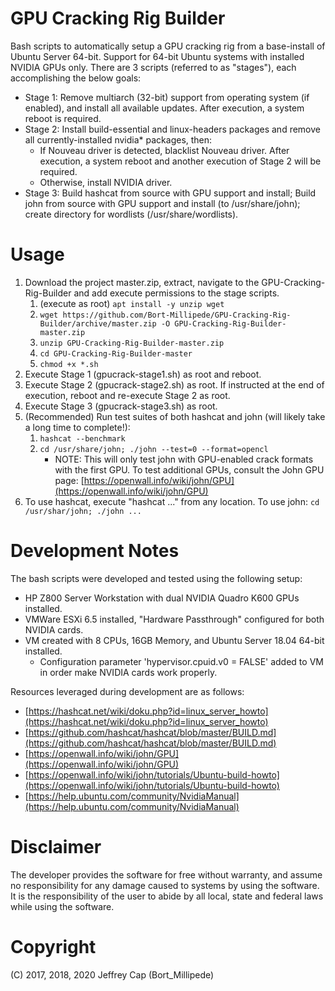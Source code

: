 # GPU Cracking Rig Builder
Bash scripts to automatically setup a GPU cracking rig from a base-install of Ubuntu Server 64-bit. Support for 64-bit Ubuntu systems with installed NVIDIA GPUs only. There are 3 scripts (referred to as "stages"), each accomplishing the below goals:

* Stage 1: Remove multiarch (32-bit) support from operating system (if enabled), and install all available updates. After execution, a system reboot is required.
* Stage 2: Install build-essential and linux-headers packages and remove all currently-installed nvidia* packages, then:
	* If Nouveau driver is detected, blacklist Nouveau driver. After execution, a system reboot and another execution of Stage 2 will be required.
	* Otherwise, install NVIDIA driver.
* Stage 3: Build hashcat from source with GPU support and install; Build john from source with GPU support and install (to /usr/share/john); create directory for wordlists (/usr/share/wordlists).

# Usage
1. Download the project master.zip, extract, navigate to the GPU-Cracking-Rig-Builder and add execute permissions to the stage scripts.
	1. (execute as root) ```apt install -y unzip wget```
	2. ```wget https://github.com/Bort-Millipede/GPU-Cracking-Rig-Builder/archive/master.zip -O GPU-Cracking-Rig-Builder-master.zip```
	3. ```unzip GPU-Cracking-Rig-Builder-master.zip```
	4. ```cd GPU-Cracking-Rig-Builder-master```
	5. ```chmod +x *.sh```
2. Execute Stage 1 (gpucrack-stage1.sh) as root and reboot.
3. Execute Stage 2 (gpucrack-stage2.sh) as root. If instructed at the end of execution, reboot and re-execute Stage 2 as root.
4. Execute Stage 3 (gpucrack-stage3.sh) as root.
5. (Recommended) Run test suites of both hashcat and john (will likely take a long time to complete!):
	1. ```hashcat --benchmark```
	2. ```cd /usr/share/john; ./john --test=0 --format=opencl```
		* NOTE: This will only test john with GPU-enabled crack formats with the first GPU. To test additional GPUs, consult the John GPU page: [https://openwall.info/wiki/john/GPU](https://openwall.info/wiki/john/GPU)
6. To use hashcat, execute "hashcat ..." from any location. To use john: ```cd /usr/shar/john; ./john ...```

# Development Notes
The bash scripts were developed and tested using the following setup:

* HP Z800 Server Workstation with dual NVIDIA Quadro K600 GPUs installed.
* VMWare ESXi 6.5 installed, "Hardware Passthrough" configured for both NVIDIA cards.
* VM created with 8 CPUs, 16GB Memory, and Ubuntu Server 18.04 64-bit installed.
	* Configuration parameter 'hypervisor.cpuid.v0 = FALSE' added to VM in order make NVIDIA cards work properly.

Resources leveraged during development are as follows:

* [https://hashcat.net/wiki/doku.php?id=linux_server_howto](https://hashcat.net/wiki/doku.php?id=linux_server_howto)
* [https://github.com/hashcat/hashcat/blob/master/BUILD.md](https://github.com/hashcat/hashcat/blob/master/BUILD.md)
* [https://openwall.info/wiki/john/GPU](https://openwall.info/wiki/john/GPU)
* [https://openwall.info/wiki/john/tutorials/Ubuntu-build-howto](https://openwall.info/wiki/john/tutorials/Ubuntu-build-howto)
* [https://help.ubuntu.com/community/NvidiaManual](https://help.ubuntu.com/community/NvidiaManual)

# Disclaimer
The developer provides the software for free without warranty, and assume no responsibility for any damage caused to systems by using the software. It is the responsibility of the user to abide by all local, state and federal laws while using the software.

# Copyright
(C) 2017, 2018, 2020 Jeffrey Cap (Bort_Millipede)

